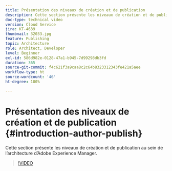 ```yaml
---
title: Présentation des niveaux de création et de publication
description: Cette section présente les niveaux de création et de publication au sein de l’architecture d’Adobe Experience Manager.
doc-type: technical video
version: Cloud Service
jira: KT-4639
thumbnail: 32033.jpg
feature: Publishing
topic: Architecture
role: Architect, Developer
level: Beginner
exl-id: 586d982e-0128-47a1-b945-7d99298db3fd
duration: 365
source-git-commit: f4c621f3a9caa8c2c64b8323312343fe421a5aee
workflow-type: ht
source-wordcount: '46'
ht-degree: 100%

---
```


# Présentation des niveaux de création et de publication {#introduction-author-publish}

Cette section présente les niveaux de création et de publication au sein de l’architecture d’Adobe Experience Manager.

>[!VIDEO](https://video.tv.adobe.com/v/32033?quality=12&learn=on)

